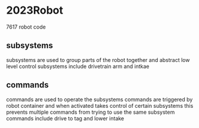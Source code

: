 # 2023Robot
7617 robot code

## subsystems
subsystems are used to group parts of the robot together and abstract low level control subsystems include drivetrain arm and intkae

## commands
commands are used to operate the subsystems commands are triggered by robot container and when activated takes control of certain subsystems this prevents multiple commands from trying to use the same subsystem commands include drive to tag and lower intake
